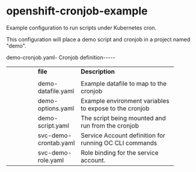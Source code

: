 # openshift-cronjob-example
Example configuration to run scripts under Kubernetes cron.

This configuration will place a demo script and cronjob in a project named "demo".

<table border="0" cellspacing="0" cellpadding="0">
        <tbody>
                <tr>
                        <td width="60"> &nbsp; </td>
                        <td width="70">
                                <b>file</b>
                        </td>
                        <td width="240">
                                <b>Description</b>
                        </td>
                </tr>

<tr><td></td> demo-cronjob.yaml</td>- Cronjob definition</tr>
<tr><td></td><td> demo-datafile.yaml   </td>-<td> Example datafile to map to the cronjob</td></tr>
<tr><td></td><td> demo-options.yaml    </td>-<td> Example environment variables to expose to the cronjob</td></tr>
<tr><td></td><td> demo-script.yaml     </td>-<td> The script being mounted and run from the cronjob</td></tr>
<tr><td></td><td> svc-demo-crontab.yaml</td>-<td> Service Account definition for running OC CLI commands</td></tr>
<tr><td></td><td> svc-demo-role.yaml   </td>-<td> Role binding for the service account.</td></tr>
</table>

